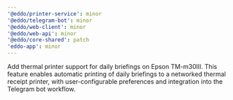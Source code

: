 ```yaml
---
'@eddo/printer-service': minor
'@eddo/telegram-bot': minor
'@eddo/web-client': minor
'@eddo/web-api': minor
'@eddo/core-shared': patch
'eddo-app': minor
---
```


Add thermal printer support for daily briefings on Epson TM-m30III. This feature enables automatic printing of daily briefings to a networked thermal receipt printer, with user-configurable preferences and integration into the Telegram bot workflow.
